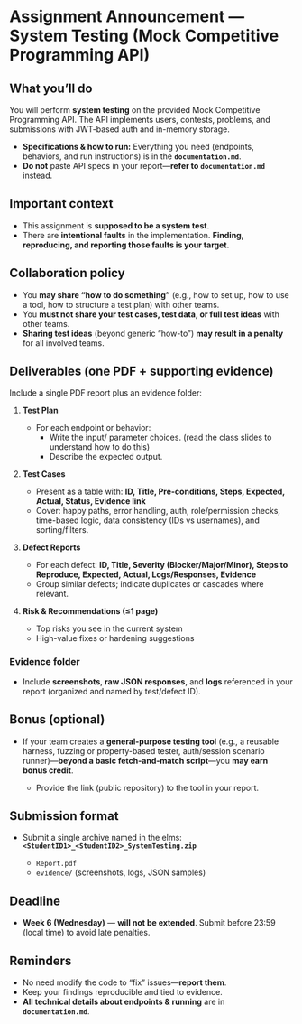 # Assignment Announcement — System Testing (Mock Competitive Programming API)

## What you’ll do

You will perform **system testing** on the provided Mock Competitive Programming API. The API implements users, contests, problems, and submissions with JWT-based auth and in-memory storage.

* **Specifications & how to run:** Everything you need (endpoints, behaviors, and run instructions) is in the  **`documentation.md`**.
* **Do not** paste API specs in your report—**refer to `documentation.md`** instead.

## Important context

* This assignment is **supposed to be a system test**.
* There are **intentional faults** in the implementation.
  **Finding, reproducing, and reporting those faults is your target.**

## Collaboration policy

* You **may share “how to do something”** (e.g., how to set up, how to use a tool, how to structure a test plan) with other teams.
* You **must not share your test cases, test data, or full test ideas** with other teams.
* **Sharing test ideas** (beyond generic “how-to”) **may result in a penalty** for all involved teams.

## Deliverables (one PDF + supporting evidence)

Include a single PDF report plus an evidence folder:

1. **Test Plan**

   * For each endpoint or behavior:
        - Write the input/ parameter choices. (read the class slides to understand how to do this)
        - Describe the expected output.

2. **Test Cases**

   * Present as a table with: **ID, Title, Pre-conditions, Steps, Expected, Actual, Status, Evidence link**
   * Cover: happy paths, error handling, auth, role/permission checks, time-based logic, data consistency (IDs vs usernames), and sorting/filters.

3. **Defect Reports**

   * For each defect: **ID, Title, Severity (Blocker/Major/Minor), Steps to Reproduce, Expected, Actual, Logs/Responses, Evidence**
   * Group similar defects; indicate duplicates or cascades where relevant.

4. **Risk & Recommendations (≤1 page)**

   * Top risks you see in the current system
   * High-value fixes or hardening suggestions

### Evidence folder

* Include **screenshots**, **raw JSON responses**, and **logs** referenced in your report (organized and named by test/defect ID).

## Bonus (optional)

* If your team creates a **general-purpose testing tool** (e.g., a reusable harness, fuzzing or property-based tester, auth/session scenario runner)—**beyond a basic fetch-and-match script**—you **may earn bonus credit**.

  * Provide the link (public repository) to the tool in your report.

## Submission format

* Submit a single archive named in the elms: **`<StudentID1>_<StudentID2>_SystemTesting.zip`**

  * `Report.pdf`
  * `evidence/` (screenshots, logs, JSON samples)


## Deadline

* **Week 6 (Wednesday)** — **will not be extended**.
  Submit before 23:59 (local time) to avoid late penalties.

## Reminders

* No need modify the code to “fix” issues—**report them**.
* Keep your findings reproducible and tied to evidence.
* **All technical details about endpoints & running** are in **`documentation.md`**.
